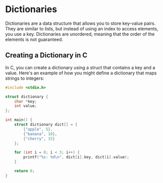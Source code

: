 # Dictionaries

Dictionaries are a data structure that allows you to store key-value pairs. They are similar to lists, but instead of using an index to access elements, you use a key. Dictionaries are unordered, meaning that the order of the elements is not guaranteed.

## Creating a Dictionary in C

In C, you can create a dictionary using a struct that contains a key and a value. Here's an example of how you might define a dictionary that maps strings to integers:

```c
#include <stdio.h>

struct dictionary {
    char *key;
    int value;
};

int main() {
    struct dictionary dict[] = {
        {"apple", 5},
        {"banana", 10},
        {"cherry", 15}
    };

    for (int i = 0; i < 3; i++) {
        printf("%s: %d\n", dict[i].key, dict[i].value);
    }

    return 0;
}
```